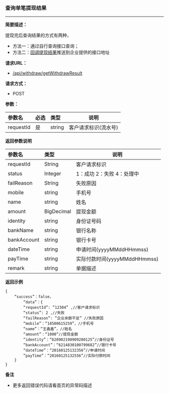 ### 查询单笔提现结果

---

**简要描述：**

提现完后查询结果的方式有两种，

* 方法一：通过自行查询接口查询；
* 方法二：[回调提现结果](shi-shi-ti-xian/ti-xian-jie-guo-hui-diao.md)推送到企业提供的接口地址    

**请求URL：**

* [/api/withdraw/getWithdrawResult](https://openApi-qa.gzlle.com/api/withdraw/getWithdrawResult)

**请求方式：**

* POST 

**参数：**

| 参数名 | 必选 | 类型 | 说明 |
| :--- | :--- | :--- | --- |
| requestId | 是 | string | 客户请求标识\(流水号\) |

**返回参数说明**

| 参数名 | 类型 | 说明 |
| :--- | :--- | --- |
| requestId | String | 客户请求标识 |
| status | Integer | 1：成功 2：失败 4：处理中 |
| failReason | String | 失败原因 |
| mobile | string | 手机号 |
| name | string | 姓名 |
| amount | BigDecimal | 提现金额 |
| identity | string | 身份证号码 |
| bankName | string | 银行名称 |
| bankAccount | string | 银行卡号 |
| dateTime | string | 申请时间\(yyyyMMddHHmmss\) |
| payTime | string | 实际付款时间\(yyyyMMddHHmmss\) |
| remark | string | 单据描述 |

**返回示例**

```
{
    “success”：false，
        “data”：{
        “requestId”: ”12304” ,//客户请求标识
        “status”: 2 ,//失败
        “failReason”: ”企业余额不足” //失败原因
        “mobile”：“18500615259”，//手机号
        “name”：“王鑫鑫”，//姓名
        “amount”：“1000”//提现金额
        “identity”：“620902198909280125”//身份证号
        “bankAccount”：“6214830100799682”//银行卡号
        “dateTime”：“20160125132356”//申请时间
        “payTime”：“20160125132556”//实际付款时间
    }
}
```

**备注**

* 更多返回错误代码请看首页的异常码描述



